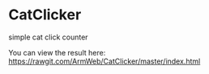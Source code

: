 # CatClicker
simple cat click counter


You can view the result here: https://rawgit.com/ArmWeb/CatClicker/master/index.html
